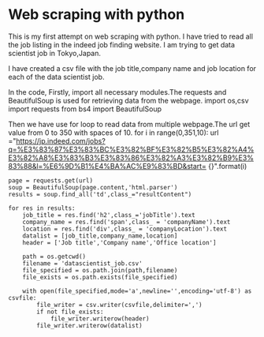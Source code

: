 # Web scraping with python
This is my first attempt on web scraping with python.
I have tried to read all the job listing in the indeed job finding website.
I am trying to get data scientist job in Tokyo,Japan.

I have created a csv file with the job title,company name and job location for each of the data scientist job.

In the code,
Firstly, import all necessary modules.The requests and BeautifulSoup is used for retrieving data from the webpage.
import os,csv
import requests
from bs4 import BeautifulSoup

Then we have use for loop to read data from multiple webpage.The url get value from 0 to 350 with spaces of 10.
for i in range(0,351,10):
    url ="https://jp.indeed.com/jobs?q=%E3%83%87%E3%83%BC%E3%82%BF%E3%82%B5%E3%82%A4%E3%82%A8%E3%83%B3%E3%83%86%E3%82%A3%E3%82%B9%E3%83%88&l=%E6%9D%B1%E4%BA%AC%E9%83%BD&start=               {}".format(i)
    
    page = requests.get(url)  
    soup = BeautifulSoup(page.content,'html.parser')
    results = soup.find_all('td',class_="resultContent")
    
    for res in results:      
        job_title = res.find('h2',class_='jobTitle').text
        company_name = res.find('span',class_ = 'companyName').text
        location = res.find('div',class_ = 'companyLocation').text
        datalist = [job_title,company_name,location]
        header = ['Job title','Company name','Office location']

        path = os.getcwd()
        filename = 'datascientist_job.csv'
        file_specified = os.path.join(path,filename)
        file_exists = os.path.exists(file_specified)

        with open(file_specified,mode='a',newline='',encoding='utf-8') as csvfile:
            file_writer = csv.writer(csvfile,delimiter=',')
            if not file_exists:
                file_writer.writerow(header)
            file_writer.writerow(datalist)
